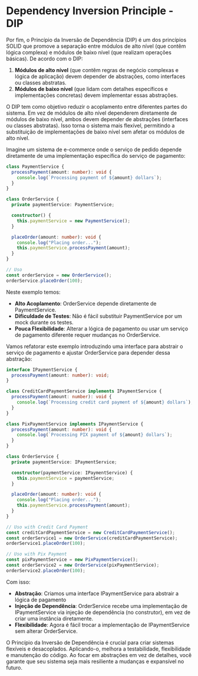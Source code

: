 # Dependency Inversion Principle - DIP

Por fim, o Princípio da Inversão de Dependência (DIP) é um dos princípios SOLID que promove a separação entre módulos de alto nível (que contêm lógica complexa) e módulos de baixo nível (que realizam operações básicas). De acordo com o DIP:

1. **Módulos de alto nível** (que contêm regras de negócio complexas e lógica de aplicação) devem depender de abstrações, como interfaces ou classes abstratas.
2. **Módulos de baixo nível** (que lidam com detalhes específicos e implementações concretas) devem implementar essas abstrações.

O DIP tem como objetivo reduzir o acoplamento entre diferentes partes do sistema. Em vez de módulos de alto nível dependerem diretamente de módulos de baixo nível, ambos devem depender de abstrações (interfaces ou classes abstratas). Isso torna o sistema mais flexível, permitindo a substituição de implementações de baixo nível sem afetar os módulos de alto nível.

Imagine um sistema de e-commerce onde o serviço de pedido depende diretamente de uma implementação específica do serviço de pagamento:

```typescript
class PaymentService {
  processPayment(amount: number): void {
    console.log(`Processing payment of ${amount} dollars`);
  }
}

class OrderService {
  private paymentService: PaymentService;

  constructor() {
    this.paymentService = new PaymentService();
  }

  placeOrder(amount: number): void {
    console.log("Placing order...");
    this.paymentService.processPayment(amount);
  }
}

// Uso
const orderService = new OrderService();
orderService.placeOrder(100);
```

Neste exemplo temos:

- **Alto Acoplamento**: OrderService depende diretamente de PaymentService.
- **Dificuldade de Testes**: Não é fácil substituir PaymentService por um mock durante os testes.
- **Pouca Flexibilidade**: Alterar a lógica de pagamento ou usar um serviço de pagamento diferente requer mudanças no OrderService.

Vamos refatorar este exemplo introduzindo uma interface para abstrair o serviço de pagamento e ajustar OrderService para depender dessa abstração:

```typescript
interface IPaymentService {
  processPayment(amount: number): void;
}

class CreditCardPaymentService implements IPaymentService {
  processPayment(amount: number): void {
    console.log(`Processing credit card payment of ${amount} dollars`);
  }
}

class PixPaymentService implements IPaymentService {
  processPayment(amount: number): void {
    console.log(`Processing PIX payment of ${amount} dollars`);
  }
}

class OrderService {
  private paymentService: IPaymentService;

  constructor(paymentService: IPaymentService) {
    this.paymentService = paymentService;
  }

  placeOrder(amount: number): void {
    console.log("Placing order...");
    this.paymentService.processPayment(amount);
  }
}

// Uso with Credit Card Payment
const creditCardPaymentService = new CreditCardPaymentService();
const orderService1 = new OrderService(creditCardPaymentService);
orderService1.placeOrder(100);

// Uso with Pix Payment
const pixPaymentService = new PixPaymentService();
const orderService2 = new OrderService(pixPaymentService);
orderService2.placeOrder(100);
```

Com isso:

- **Abstração**: Criamos uma interface IPaymentService para abstrair a lógica de pagamento
- **Injeção de Dependência**: OrderService recebe uma implementação de IPaymentService via injeção de dependência (no construtor), em vez de criar uma instância diretamente.
- **Flexibilidade**: Agora é fácil trocar a implementação de IPaymentService sem alterar OrderService.

O Princípio da Inversão de Dependência é crucial para criar sistemas flexíveis e desacoplados. Aplicando-o, melhora a testabilidade, flexibilidade e manutenção do código. Ao focar em abstrações em vez de detalhes, você garante que seu sistema seja mais resiliente a mudanças e expansível no futuro.
